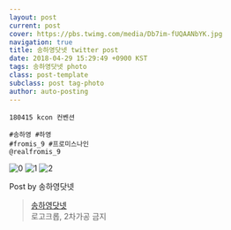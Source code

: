 ```yaml
---
layout: post
current: post
cover: https://pbs.twimg.com/media/Db7im-fUQAANbYK.jpg
navigation: true
title: 송하영닷넷 twitter post
date: 2018-04-29 15:29:49 +0900 KST
tags: 송하영닷넷 photo
class: post-template
subclass: post tag-photo
author: auto-posting
---
```


```  
180415 kcon 컨벤션  
  
#송하영 #하영  
#fromis_9 #프로미스나인  
@realfromis_9  

```

![0](https://pbs.twimg.com/media/Db7iltfVMAAfXDt.jpg)
![1](https://pbs.twimg.com/media/Db7imUuUwAAsGRa.jpg)
![2](https://pbs.twimg.com/media/Db7im-fUQAANbYK.jpg)


Post by 송하영닷넷

> [송하영닷넷](https://twitter.com/970929_net)  
로고크롭, 2차가공 금지